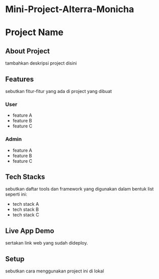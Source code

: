 # Mini-Project-Alterra-Monicha

# Project Name

## About Project
tambahkan deskripsi project disini

## Features
sebutkan fitur-fitur yang ada di project yang dibuat

### User
- feature A
- feature B
- feature C

### Admin
- feature A
- feature B
- feature C

## Tech Stacks
sebutkan daftar tools dan framework yang digunakan dalam bentuk list seperti ini:
- tech stack A
- tech stack B
- tech stack C

## Live App Demo
sertakan link web yang sudah dideploy.

## Setup 
sebutkan cara menggunakan project ini di lokal